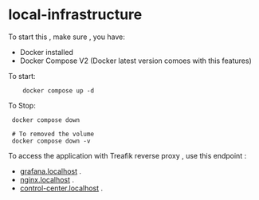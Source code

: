 # local-infrastructure

To start this , make sure , you have:
- Docker installed
- Docker Compose V2 (Docker latest version comoes with this features)

To start:

```
    docker compose up -d
```

To Stop:

```
 docker compose down

 # To removed the volume 
 docker compose down -v
```

To access the application with Treafik reverse proxy , use this endpoint :
* [grafana.localhost](grafana.localhost) .
* [nginx.localhost](nginx.localhost) .
* [control-center.localhost](control-center.localhost) .